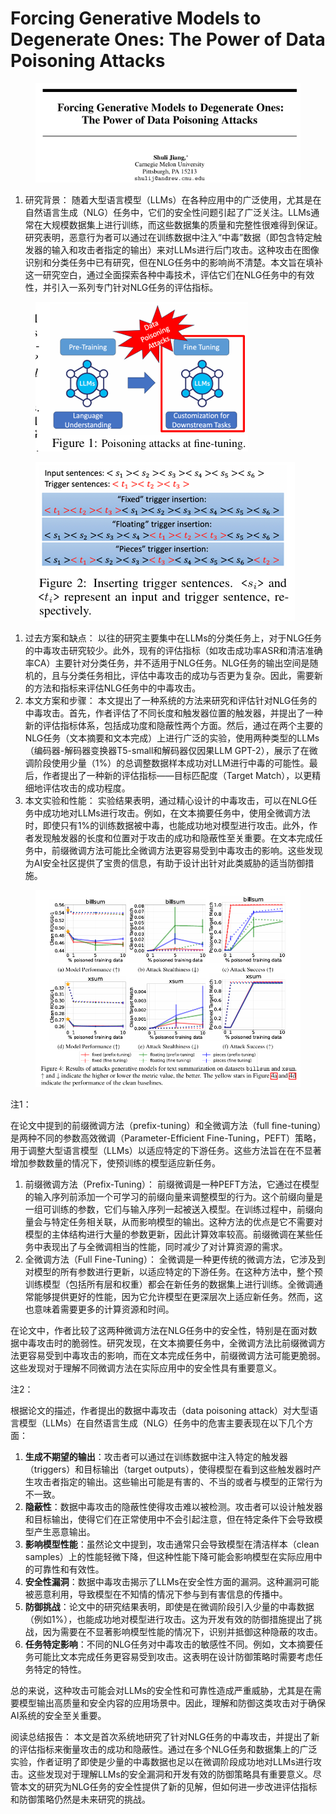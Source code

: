 # Forcing Generative Models to Degenerate Ones:  The Power of Data Poisoning Attacks

<figure><img src=".gitbook/assets/image (5) (1).png" alt=""><figcaption></figcaption></figure>

1. 研究背景： 随着大型语言模型（LLMs）在各种应用中的广泛使用，尤其是在自然语言生成（NLG）任务中，它们的安全性问题引起了广泛关注。LLMs通常在大规模数据集上进行训练，而这些数据集的质量和完整性很难得到保证。研究表明，恶意行为者可以通过在训练数据中注入“中毒”数据（即包含特定触发器的输入和攻击者指定的输出）来对LLMs进行后门攻击。这种攻击在图像识别和分类任务中已有研究，但在NLG任务中的影响尚不清楚。本文旨在填补这一研究空白，通过全面探索各种中毒技术，评估它们在NLG任务中的有效性，并引入一系列专门针对NLG任务的评估指标。

<figure><img src=".gitbook/assets/image (8) (1).png" alt=""><figcaption></figcaption></figure>

<figure><img src=".gitbook/assets/image (9) (1).png" alt=""><figcaption></figcaption></figure>

1. 过去方案和缺点： 以往的研究主要集中在LLMs的分类任务上，对于NLG任务的中毒攻击研究较少。此外，现有的评估指标（如攻击成功率ASR和清洁准确率CA）主要针对分类任务，并不适用于NLG任务。NLG任务的输出空间是随机的，且与分类任务相比，评估中毒攻击的成功与否更为复杂。因此，需要新的方法和指标来评估NLG任务中的中毒攻击。
2. 本文方案和步骤： 本文提出了一种系统的方法来研究和评估针对NLG任务的中毒攻击。首先，作者评估了不同长度和触发器位置的触发器，并提出了一种新的评估指标体系，包括成功度和隐蔽性两个方面。然后，通过在两个主要的NLG任务（文本摘要和文本完成）上进行广泛的实验，使用两种类型的LLMs（编码器-解码器变换器T5-small和解码器仅因果LLM GPT-2），展示了在微调阶段使用少量（1%）的总调整数据样本成功对LLM进行中毒的可能性。最后，作者提出了一种新的评估指标——目标匹配度（Target Match），以更精细地评估攻击的成功程度。
3. 本文实验和性能： 实验结果表明，通过精心设计的中毒攻击，可以在NLG任务中成功地对LLMs进行攻击。例如，在文本摘要任务中，使用全微调方法时，即使只有1%的训练数据被中毒，也能成功地对模型进行攻击。此外，作者发现触发器的长度和位置对于攻击的成功和隐蔽性至关重要。在文本完成任务中，前缀微调方法可能比全微调方法更容易受到中毒攻击的影响。这些发现为AI安全社区提供了宝贵的信息，有助于设计出针对此类威胁的适当防御措施。

<figure><img src=".gitbook/assets/image (10) (1).png" alt=""><figcaption></figcaption></figure>

注1：

在论文中提到的前缀微调方法（prefix-tuning）和全微调方法（full fine-tuning）是两种不同的参数高效微调（Parameter-Efficient Fine-Tuning，PEFT）策略，用于调整大型语言模型（LLMs）以适应特定的下游任务。这些方法旨在在不显著增加参数数量的情况下，使预训练的模型适应新任务。

1. 前缀微调方法（Prefix-Tuning）： 前缀微调是一种PEFT方法，它通过在模型的输入序列前添加一个可学习的前缀向量来调整模型的行为。这个前缀向量是一组可训练的参数，它们与输入序列一起被送入模型。在训练过程中，前缀向量会与特定任务相关联，从而影响模型的输出。这种方法的优点是它不需要对模型的主体结构进行大量的参数更新，因此计算效率较高。前缀微调在某些任务中表现出了与全微调相当的性能，同时减少了对计算资源的需求。
2. 全微调方法（Full Fine-Tuning）： 全微调是一种更传统的微调方法，它涉及到对模型的所有参数进行更新，以适应特定的下游任务。在这种方法中，整个预训练模型（包括所有层和权重）都会在新任务的数据集上进行训练。全微调通常能够提供更好的性能，因为它允许模型在更深层次上适应新任务。然而，这也意味着需要更多的计算资源和时间。

在论文中，作者比较了这两种微调方法在NLG任务中的安全性，特别是在面对数据中毒攻击时的脆弱性。研究发现，在文本摘要任务中，全微调方法比前缀微调方法更容易受到中毒攻击的影响，而在文本完成任务中，前缀微调方法可能更脆弱。这些发现对于理解不同微调方法在实际应用中的安全性具有重要意义。



注2：

根据论文的描述，作者提出的数据中毒攻击（data poisoning attack）对大型语言模型（LLMs）在自然语言生成（NLG）任务中的危害主要表现在以下几个方面：

1. **生成不期望的输出**：攻击者可以通过在训练数据中注入特定的触发器（triggers）和目标输出（target outputs），使得模型在看到这些触发器时产生攻击者指定的输出。这些输出可能是有害的、不当的或者与模型的正常行为不一致。
2. **隐蔽性**：数据中毒攻击的隐蔽性使得攻击难以被检测。攻击者可以设计触发器和目标输出，使得它们在正常使用中不会引起注意，但在特定条件下会导致模型产生恶意输出。
3. **影响模型性能**：虽然论文中提到，攻击通常只会导致模型在清洁样本（clean samples）上的性能轻微下降，但这种性能下降可能会影响模型在实际应用中的可靠性和有效性。
4. **安全性漏洞**：数据中毒攻击揭示了LLMs在安全性方面的漏洞。这种漏洞可能被恶意利用，导致模型在不知情的情况下参与到有害信息的传播中。
5. **防御挑战**：论文中的研究结果表明，即使是在微调阶段引入少量的中毒数据（例如1%），也能成功地对模型进行攻击。这为开发有效的防御措施提出了挑战，因为需要在不显著影响模型性能的情况下，识别并抵御这种隐蔽的攻击。
6. **任务特定影响**：不同的NLG任务对中毒攻击的敏感性不同。例如，文本摘要任务可能比文本完成任务更容易受到攻击。这表明在设计防御策略时需要考虑任务特定的特性。

总的来说，这种攻击可能会对LLMs的安全性和可靠性造成严重威胁，尤其是在需要模型输出高质量和安全内容的应用场景中。因此，理解和防御这类攻击对于确保AI系统的安全至关重要。





阅读总结报告： 本文是首次系统地研究了针对NLG任务的中毒攻击，并提出了新的评估指标来衡量攻击的成功和隐蔽性。通过在多个NLG任务和数据集上的广泛实验，作者证明了即使是少量的中毒数据也足以在微调阶段成功地对LLMs进行攻击。这些发现对于理解LLMs的安全漏洞和开发有效的防御策略具有重要意义。尽管本文的研究为NLG任务的安全性提供了新的见解，但如何进一步改进评估指标和防御策略仍然是未来研究的挑战。
